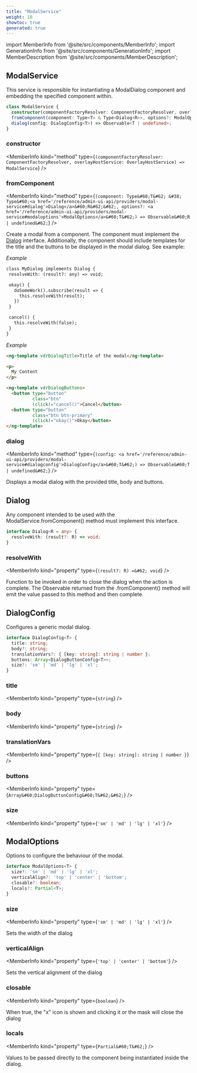 ```yaml
---
title: "ModalService"
weight: 10
showtoc: true
generated: true
---
```

<!-- This file was generated from the Vendure source. Do not modify. Instead, re-run the "docs:build" script -->
import MemberInfo from '@site/src/components/MemberInfo';
import GenerationInfo from '@site/src/components/GenerationInfo';
import MemberDescription from '@site/src/components/MemberDescription';


## ModalService

<GenerationInfo sourceFile="packages/admin-ui/src/lib/core/src/providers/modal/modal.service.ts" sourceLine="21" packageName="@vendure/admin-ui" />

This service is responsible for instantiating a ModalDialog component and
embedding the specified component within.

```ts title="Signature"
class ModalService {
  constructor(componentFactoryResolver: ComponentFactoryResolver, overlayHostService: OverlayHostService)
  fromComponent(component: Type<T> & Type<Dialog<R>>, options?: ModalOptions<T>) => Observable<R | undefined>;
  dialog(config: DialogConfig<T>) => Observable<T | undefined>;
}
```

<div className="members-wrapper">

### constructor

<MemberInfo kind="method" type={`(componentFactoryResolver: ComponentFactoryResolver, overlayHostService: OverlayHostService) => ModalService`}   />


### fromComponent

<MemberInfo kind="method" type={`(component: Type&#60;T&#62; &#38; Type&#60;<a href='/reference/admin-ui-api/providers/modal-service#dialog'>Dialog</a>&#60;R&#62;&#62;, options?: <a href='/reference/admin-ui-api/providers/modal-service#modaloptions'>ModalOptions</a>&#60;T&#62;) => Observable&#60;R | undefined&#62;`}   />

Create a modal from a component. The component must implement the <a href='/reference/admin-ui-api/providers/modal-service#dialog'>Dialog</a> interface.
Additionally, the component should include templates for the title and the buttons to be
displayed in the modal dialog. See example:

*Example*

```HTML
class MyDialog implements Dialog {
 resolveWith: (result?: any) => void;

 okay() {
   doSomeWork().subscribe(result => {
     this.resolveWith(result);
   })
 }

 cancel() {
   this.resolveWith(false);
 }
}
```

*Example*

```HTML
<ng-template vdrDialogTitle>Title of the modal</ng-template>

<p>
  My Content
</p>

<ng-template vdrDialogButtons>
  <button type="button"
          class="btn"
          (click)="cancel()">Cancel</button>
  <button type="button"
          class="btn btn-primary"
          (click)="okay()">Okay</button>
</ng-template>
```
### dialog

<MemberInfo kind="method" type={`(config: <a href='/reference/admin-ui-api/providers/modal-service#dialogconfig'>DialogConfig</a>&#60;T&#62;) => Observable&#60;T | undefined&#62;`}   />

Displays a modal dialog with the provided title, body and buttons.


</div>


## Dialog

<GenerationInfo sourceFile="packages/admin-ui/src/lib/core/src/providers/modal/modal.types.ts" sourceLine="9" packageName="@vendure/admin-ui" />

Any component intended to be used with the ModalService.fromComponent() method must implement
this interface.

```ts title="Signature"
interface Dialog<R = any> {
  resolveWith: (result?: R) => void;
}
```

<div className="members-wrapper">

### resolveWith

<MemberInfo kind="property" type={`(result?: R) =&#62; void`}   />

Function to be invoked in order to close the dialog when the action is complete.
The Observable returned from the .fromComponent() method will emit the value passed
to this method and then complete.


</div>


## DialogConfig

<GenerationInfo sourceFile="packages/admin-ui/src/lib/core/src/providers/modal/modal.types.ts" sourceLine="33" packageName="@vendure/admin-ui" />

Configures a generic modal dialog.

```ts title="Signature"
interface DialogConfig<T> {
  title: string;
  body?: string;
  translationVars?: { [key: string]: string | number };
  buttons: Array<DialogButtonConfig<T>>;
  size?: 'sm' | 'md' | 'lg' | 'xl';
}
```

<div className="members-wrapper">

### title

<MemberInfo kind="property" type={`string`}   />


### body

<MemberInfo kind="property" type={`string`}   />


### translationVars

<MemberInfo kind="property" type={`{ [key: string]: string | number }`}   />


### buttons

<MemberInfo kind="property" type={`Array&#60;DialogButtonConfig&#60;T&#62;&#62;`}   />


### size

<MemberInfo kind="property" type={`'sm' | 'md' | 'lg' | 'xl'`}   />




</div>


## ModalOptions

<GenerationInfo sourceFile="packages/admin-ui/src/lib/core/src/providers/modal/modal.types.ts" sourceLine="48" packageName="@vendure/admin-ui" />

Options to configure the behaviour of the modal.

```ts title="Signature"
interface ModalOptions<T> {
  size?: 'sm' | 'md' | 'lg' | 'xl';
  verticalAlign?: 'top' | 'center' | 'bottom';
  closable?: boolean;
  locals?: Partial<T>;
}
```

<div className="members-wrapper">

### size

<MemberInfo kind="property" type={`'sm' | 'md' | 'lg' | 'xl'`}   />

Sets the width of the dialog
### verticalAlign

<MemberInfo kind="property" type={`'top' | 'center' | 'bottom'`}   />

Sets the vertical alignment of the dialog
### closable

<MemberInfo kind="property" type={`boolean`}   />

When true, the "x" icon is shown
and clicking it or the mask will close the dialog
### locals

<MemberInfo kind="property" type={`Partial&#60;T&#62;`}   />

Values to be passed directly to the component being instantiated inside the dialog.


</div>

